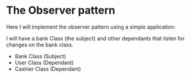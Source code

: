 # The Observer pattern

Here I will implement the observer pattern using a simple application:

I will have a bank Class (the subject) and other dependants that listen for changes on the bank class.

- Bank Class (Subject)
- User Class (Dependant)
- Cashier Class (Dependant)
